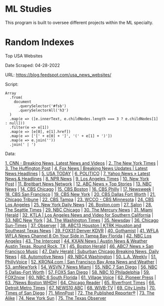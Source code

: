 # ML Studies

This program is built to oversee different projects within the ML specialty.

# Random Indexes

Top USA Websites

Date Scraped: 04-28-2022

URL: https://blog.feedspot.com/usa_news_websites/

Script:

```
Array
  .from(
    document
      .querySelector('#fsb')
      .querySelectorAll('h3')
  )
  .map(e => ([e.innerText, e.childNodes.length === 3 ? e.childNodes[1] : null]))
  .filter(e => e[1])
  .map(e => [e[0], e[1].href])
  .map(e => ['[' + e[0] + ']', '(' + e[1] + ')'])
  .map(e => e.join(''))
  .join(' | ')
```

Data:

[1. CNN - Breaking News, Latest News and Videos](https://www.feedspot.com/infiniterss.php?_src=feed_title&followfeedid=117&q=site:http%3A%2F%2Frss.cnn.com%2Frss%2Fcnn_topstories.rss) | [2. The New York Times](https://www.feedspot.com/infiniterss.php?_src=feed_title&followfeedid=9470&q=site:https%3A%2F%2Fwww.nytimes.com%2Fservices%2Fxml%2Frss%2Fnyt%2FHomePage.xml) | [3. The Huffington Post](https://www.feedspot.com/infiniterss.php?_src=feed_title&followfeedid=1215&q=site:https%3A%2F%2Fwww.huffpost.com%2Fsection%2Ffront-page%2Ffeed%3Fx%3D1) | [4. Fox News | Breaking News Updates | Latest News Headlines](https://www.feedspot.com/infiniterss.php?_src=feed_title&followfeedid=118508&q=site:http%3A%2F%2Ffeeds.foxnews.com%2Ffoxnews%2Flatest) | [5. USA TODAY](https://www.feedspot.com/infiniterss.php?_src=feed_title&followfeedid=667240&q=site:http%3A%2F%2Frssfeeds.usatoday.com%2FUsatodaycomNation-TopStories) | [6. POLITICO](https://www.feedspot.com/infiniterss.php?_src=feed_title&followfeedid=150897&q=site:http%3A%2F%2Fwww.politico.com%2Frss%2Fpoliticopicks.xml) | [7. Yahoo News » Latest News & Headlines](https://www.feedspot.com/infiniterss.php?_src=feed_title&followfeedid=4633676&q=site:https%3A%2F%2Fwww.yahoo.com%2Fnews%2Frss) | [8. NPR News](https://www.feedspot.com/infiniterss.php?_src=feed_title&followfeedid=20253&q=site:http%3A%2F%2Fwww.npr.org%2Frss%2Frss.php%3Fid%3D1001) | [9. Los Angeles Times](https://www.feedspot.com/infiniterss.php?_src=feed_title&followfeedid=2253987&q=site:https%3A%2F%2Fwww.latimes.com%2Flocal%2Frss2.0.xml) | [10. New York Post](https://www.feedspot.com/infiniterss.php?_src=feed_title&followfeedid=3294268&q=site:https%3A%2F%2Fnypost.com%2Ffeed%2F) | [11. Breitbart News Network](https://www.feedspot.com/infiniterss.php?_src=feed_title&followfeedid=4210776&q=site:http%3A%2F%2Ffeeds.feedburner.com%2Fbreitbart) | [12. ABC News » Top Stories](https://www.feedspot.com/infiniterss.php?_src=feed_title&followfeedid=8678&q=site:http%3A%2F%2Ffeeds.abcnews.com%2Fabcnews%2Ftopstories) | [13. NBC News](https://www.feedspot.com/infiniterss.php?_src=feed_title&followfeedid=370715&q=site:https%3A%2F%2Fwww.nbcnews.com%2Fid%2F3032091%2Fdevice%2Frss%2Frss.xml) | [14. CBS Chicago](https://www.feedspot.com/infiniterss.php?_src=feed_title&followfeedid=2575&q=site:https%3A%2F%2Fchicago.cbslocal.com%2Ffeed%2F) | [15. CBS Boston](https://www.feedspot.com/infiniterss.php?_src=feed_title&followfeedid=3085&q=site:https%3A%2F%2Fboston.cbslocal.com%2Ffeed%2F) | [16. CBS Philly](https://www.feedspot.com/infiniterss.php?_src=feed_title&followfeedid=3037&q=site:https%3A%2F%2Fphiladelphia.cbslocal.com%2Ffeed%2F) | [17. Newsweek](https://www.feedspot.com/infiniterss.php?_src=feed_title&followfeedid=3423301&q=site:http%3A%2F%2Fwww.newsweek.com%2Frss) | [18. CBS San Francisco](https://www.feedspot.com/infiniterss.php?_src=feed_title&followfeedid=2222&q=site:https%3A%2F%2Fsanfrancisco.cbslocal.com%2Ffeed%2F) | [19. CBS New York](https://www.feedspot.com/infiniterss.php?_src=feed_title&followfeedid=2362&q=site:https%3A%2F%2Fnewyork.cbslocal.com%2Ffeed%2F) | [20. CBS Dallas Fort Worth](https://www.feedspot.com/infiniterss.php?_src=feed_title&followfeedid=3276&q=site:https%3A%2F%2Fdfw.cbslocal.com%2Ffeed%2F) | [21. Chicago Tribune](https://www.feedspot.com/infiniterss.php?_src=feed_title&followfeedid=109&q=site:https%3A%2F%2Fwww.chicagotribune.com%2Frss2.0.xml) | [22. CBS Tampa](https://www.feedspot.com/infiniterss.php?_src=feed_title&followfeedid=4634532&q=site:https%3A%2F%2Ftampa.cbslocal.com%2Ffeed%2F) | [23. WCCO - CBS Minnesota](https://www.feedspot.com/infiniterss.php?_src=feed_title&followfeedid=3092&q=site:https%3A%2F%2Fminnesota.cbslocal.com%2Ffeed%2F) | [24. CBS Los Angeles](https://www.feedspot.com/infiniterss.php?_src=feed_title&followfeedid=936052&q=site:https%3A%2F%2Flosangeles.cbslocal.com%2Ffeed%2F) | [25. New York Daily News](https://www.feedspot.com/infiniterss.php?_src=feed_title&followfeedid=363915&q=site:https%3A%2F%2Fwww.nydailynews.com%2Findex_rss.xml) | [26. Boston.com](https://www.feedspot.com/infiniterss.php?_src=feed_title&followfeedid=4437703&q=site:https%3A%2F%2Fwww.boston.com%2Ffeed%2F) | [27. Salon](https://www.feedspot.com/infiniterss.php?_src=feed_title&followfeedid=4873358&q=site:https%3A%2F%2Fwww.salon.com%2Ffeed) | [28. The Seattle Times](https://www.feedspot.com/infiniterss.php?_src=feed_title&followfeedid=4366653&q=site:https%3A%2F%2Fwww.seattletimes.com%2Ffeed%2F) | [29. NBC Chicago](https://www.feedspot.com/infiniterss.php?_src=feed_title&followfeedid=4574320&q=site:https%3A%2F%2Fwww.nbcchicago.com%2F%3Frss%3Dy) | [30. The Mercury News](https://www.feedspot.com/infiniterss.php?_src=feed_title&followfeedid=4476920&q=site:https%3A%2F%2Fwww.mercurynews.com%2Ffeed%2F) | [31. Miami Herald](https://www.feedspot.com/infiniterss.php?_src=feed_title&followfeedid=4634395&q=site:https%3A%2F%2Fwww.miamiherald.com%2Fnews%2F%3FwidgetName%3Drssfeed%26widgetContentId%3D712015%26getXmlFeed%3Dtrue%2Ffeed) | [32. KTLA | Los Angeles News and Video for Southern California](https://www.feedspot.com/infiniterss.php?_src=feed_title&followfeedid=927031&q=site:https%3A%2F%2Fktla.com%2Ffeed%2F) | [33. NBC New York](https://www.feedspot.com/infiniterss.php?_src=feed_title&followfeedid=1232631&q=site:https%3A%2F%2Fwww.nbcnewyork.com%2Ffeed%2F) | [34. The Washington Times](https://www.feedspot.com/infiniterss.php?_src=feed_title&followfeedid=762100&q=site:http%3A%2F%2Fwww.washingtontimes.com%2Frss%2Fheadlines%2Fnews%2F) | [35. Newsday](https://www.feedspot.com/infiniterss.php?_src=feed_title&followfeedid=4633937&q=site:https%3A%2F%2Fwww.newsday.com%2Fxml%2Fnewsday-latest-stories-1.21987683) | [36. Chicago Sun-Times](https://www.feedspot.com/infiniterss.php?_src=feed_title&followfeedid=4277680&q=site:https%3A%2F%2Fchicago.suntimes.com%2Frss%2Findex.xml) | [37. Observer](https://www.feedspot.com/infiniterss.php?_src=feed_title&followfeedid=19235&q=site:https%3A%2F%2Fobserver.com%2Ffeed%2F) | [38. ABC13 Houston | KTRK Houston and Southeast Texas News](https://www.feedspot.com/infiniterss.php?_src=feed_title&followfeedid=4027768&q=site:https%3A%2F%2Fabc13.com%2Ffeed%2F) | [39. FOX31 Denver KDVR](https://www.feedspot.com/infiniterss.php?_src=feed_title&followfeedid=922&q=site:https%3A%2F%2Fkdvr.com%2Ffeed%2F) | [40. Gothamist](https://www.feedspot.com/infiniterss.php?_src=feed_title&followfeedid=26964&q=site:https%3A%2F%2Fgothamist.com%2Ffeed) | [41. WFLA WFLA News Channel 8 On Your Side in Tampa Bay Florida](https://www.feedspot.com/infiniterss.php?_src=feed_title&followfeedid=4511068&q=site:https%3A%2F%2Frss2.feedspot.com%2Fhttps%3A%2F%2Fwww.wfla.com%2F%3Fcontext%3D2087087408) | [42. NBC Los Angeles](https://www.feedspot.com/infiniterss.php?_src=feed_title&followfeedid=4634548&q=site:https%3A%2F%2Fwww.nbclosangeles.com%2Fnews%2Ftop-stories%2F%3Frss%3Dy%2Ffeed) | [43. The Intercept](https://www.feedspot.com/infiniterss.php?_src=feed_title&followfeedid=4477517&q=site:https%3A%2F%2Ftheintercept.com%2Ffeed%2F%3Flang%3Den) | [44. KXAN News | Austin News & Weather Austin Texas, Round Rock, TX](https://www.feedspot.com/infiniterss.php?_src=feed_title&followfeedid=4473993&q=site:https%3A%2F%2Fwww.kxan.com%2Ffeed%2F) | [45. Boston Herald](https://www.feedspot.com/infiniterss.php?_src=feed_title&followfeedid=531749&q=site:https%3A%2F%2Fwww.bostonherald.com%2Ffeed%2F) | [46. ABC7 News » San Francisco Music](https://www.feedspot.com/infiniterss.php?_src=feed_title&followfeedid=4418692&q=site:https%3A%2F%2Fabc7news.com%2Ffeed%2F) | [47. Daily Herald | Suburban Chicago Breaking News, Daily News](https://www.feedspot.com/infiniterss.php?_src=feed_title&followfeedid=39949&q=site:https%3A%2F%2Fwww.dailyherald.com%2Frss%2Ffeed%2F%3Ffeed%3Dnews_top5) | [48. Automotive News](https://www.feedspot.com/infiniterss.php?_src=feed_title&followfeedid=3593963&q=site:https%3A%2F%2Fwww.autonews.com%2Fsection%2Frss%2Fnews%3Ftopics%3D48856) | [49. NBC4 Washington](https://www.feedspot.com/infiniterss.php?_src=feed_title&followfeedid=4634169&q=site:https%3A%2F%2Fwww.nbcwashington.com%2F%3Frss%3Dy) | [50. L.A. Weekly](https://www.feedspot.com/infiniterss.php?_src=feed_title&followfeedid=4414845&q=site:https%3A%2F%2Fwww.laweekly.com%2Ffeed%2F) | [51. PhillyVoice](https://www.feedspot.com/infiniterss.php?_src=feed_title&followfeedid=4634177&q=site:https%3A%2F%2Fwww.phillyvoice.com%2Ffeed%2F) | [52. KRON4.com | San Francisco Bay Area News and Weather](https://www.feedspot.com/infiniterss.php?_src=feed_title&followfeedid=4407213&q=site:https%3A%2F%2Fwww.kron4.com%2Ffeed%2F) | [53. amNewYork](https://www.feedspot.com/infiniterss.php?_src=feed_title&followfeedid=4633928&q=site:https%3A%2F%2Fwww.amny.com%2Fxml%2F1.2427115%2Frss) | [54. WSVN 7 News Miami](https://www.feedspot.com/infiniterss.php?_src=feed_title&followfeedid=4466556&q=site:https%3A%2F%2Fwsvn.com%2Ffeed%2F) | [55. NBC 7 San Diego](https://www.feedspot.com/infiniterss.php?_src=feed_title&followfeedid=4634478&q=site:https%3A%2F%2Fwww.nbcsandiego.com%2Fnews%2Ftop-stories%2F%3Frss%3Dy%26amp%3BembedThumb%3Dy%26amp%3Bsummary%3Dy) | [56. NBC 5 Dallas-Fort Worth](https://www.feedspot.com/infiniterss.php?_src=feed_title&followfeedid=4634155&q=site:https%3A%2F%2Fwww.nbcdfw.com%2Fnews%2Ffeed%2F) | [57. FOX5 San Diego](https://www.feedspot.com/infiniterss.php?_src=feed_title&followfeedid=3696356&q=site:https%3A%2F%2Ffox5sandiego.com%2Ffeed%2F) | [58. NBC 10 Philadelphia](https://www.feedspot.com/infiniterss.php?_src=feed_title&followfeedid=4634391&q=site:http%3A%2F%2Fwww.nbcphiladelphia.com%2Fnews%2Ftop-stories%2F%3Frss%3Dy%2Ffeed) | [59. FOX2now](https://www.feedspot.com/infiniterss.php?_src=feed_title&followfeedid=915&q=site:https%3A%2F%2Ffox2now.com%2Ffeed%2F) | [60. NBC 6 South Florida](https://www.feedspot.com/infiniterss.php?_src=feed_title&followfeedid=4634398&q=site:https%3A%2F%2Fwww.nbcmiami.com%2F%3Frss%3Dy) | [61. Village Voice](https://www.feedspot.com/infiniterss.php?_src=feed_title&followfeedid=4633920&q=site:https%3A%2F%2Fwww.villagevoice.com%2Findex.rss) | [62. Pioneer Press](https://www.feedspot.com/infiniterss.php?_src=feed_title&followfeedid=4634522&q=site:https%3A%2F%2Fwww.twincities.com%2Ffeed%2F) | [63. 7News Boston WHDH](https://www.feedspot.com/infiniterss.php?_src=feed_title&followfeedid=4634423&q=site:https%3A%2F%2Fwhdh.com%2Ffeed%2F) | [64. Chicago Reader](https://www.feedspot.com/infiniterss.php?_src=feed_title&followfeedid=665&q=site:https%3A%2F%2Fwww.chicagoreader.com%2Fchicago%2FRss.xml) | [65. Riverfront Times](https://www.feedspot.com/infiniterss.php?_src=feed_title&followfeedid=4634506&q=site:http%3A%2F%2Fwww.riverfronttimes.com%2Fstlouis%2FRss.xml) | [66. Detroit Metro Times](https://www.feedspot.com/infiniterss.php?_src=feed_title&followfeedid=4634535&q=site:http%3A%2F%2Fwww.metrotimes.com%2Fdetroit%2FRss.xml) | [67. NEWS10 ABC](https://www.feedspot.com/infiniterss.php?_src=feed_title&followfeedid=4308138&q=site:https%3A%2F%2Fwww.news10.com%2Ffeed%2F) | [68. WIVB-TV](https://www.feedspot.com/infiniterss.php?_src=feed_title&followfeedid=4407514&q=site:https%3A%2F%2Fwww.wivb.com%2Ffeed%2F) | [69. City Limits](https://www.feedspot.com/infiniterss.php?_src=feed_title&followfeedid=4634021&q=site:https%3A%2F%2Fcitylimits.org%2Ffeed%2F) | [70. Times of San Diego](https://www.feedspot.com/infiniterss.php?_src=feed_title&followfeedid=4634491&q=site:http%3A%2F%2Ftimesofsandiego.com%2Ffeed%2F) | [71. MinnPost](https://www.feedspot.com/infiniterss.php?_src=feed_title&followfeedid=4634511&q=site:https%3A%2F%2Fwww.minnpost.com%2Ffeed%2F) | [72. The Published Reporter®](https://www.feedspot.com/infiniterss.php?_src=feed_title&followfeedid=5168359&q=site:https%3A%2F%2Fwww.publishedreporter.com%2Ffeed%2F) | [73. The Alike](https://www.feedspot.com/infiniterss.php?_src=feed_title&followfeedid=5353858&q=site:https%3A%2F%2Fthealike.com%2Ffeed%2F) | [74. New York Sun](https://www.feedspot.com/infiniterss.php?_src=feed_title&followfeedid=119&q=site:https%3A%2F%2Fwww.nysun.com%2Frss.xml) | [75. The Texas Observer](https://www.feedspot.com/infiniterss.php?_src=feed_title&followfeedid=4634556&q=site:https%3A%2F%2Fwww.texasobserver.org%2Ffeed%2F)
